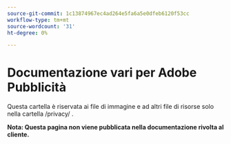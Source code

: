 ```yaml
---
source-git-commit: 1c13874967ec4ad264e5fa6a5e0dfeb6120f53cc
workflow-type: tm+mt
source-wordcount: '31'
ht-degree: 0%

---
```

# Documentazione vari per Adobe Pubblicità

Questa cartella è riservata ai file di immagine e ad altri file di risorse solo nella cartella /privacy/ .

**Nota: Questa pagina non viene pubblicata nella documentazione rivolta al cliente.**
